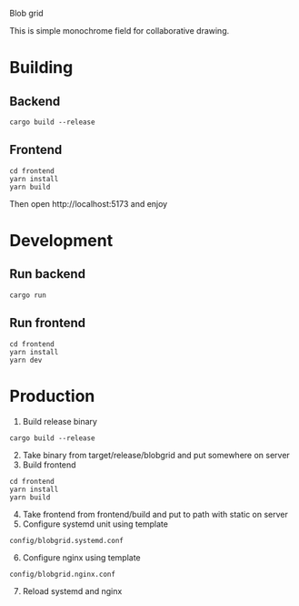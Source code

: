Blob grid

This is simple monochrome field for collaborative drawing.

# Building

## Backend

```
cargo build --release
```

## Frontend

```
cd frontend
yarn install
yarn build
```

Then open http://localhost:5173 and enjoy

# Development

## Run backend
```
cargo run
```

## Run frontend
```
cd frontend
yarn install
yarn dev
```

# Production

1. Build release binary

```
cargo build --release
```

2. Take binary from target/release/blobgrid and put somewhere on server
3. Build frontend
```
cd frontend
yarn install
yarn build
```
4. Take frontend from frontend/build and put to path with static on server
5. Configure systemd unit using template
```
config/blobgrid.systemd.conf
```
6. Configure nginx using template
```
config/blobgrid.nginx.conf
```

7. Reload systemd and nginx
